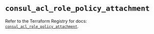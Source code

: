 # `consul_acl_role_policy_attachment`

Refer to the Terraform Registry for docs: [`consul_acl_role_policy_attachment`](https://registry.terraform.io/providers/hashicorp/consul/2.22.0/docs/resources/acl_role_policy_attachment).
